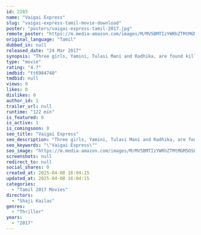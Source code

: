 ```yaml
---
id: 2203
name: "Vaigai Express"
slug: "vaigai-express-tamil-movie-download"
poster: "posters/vaigai-express-tamil-2017.jpg"
remote_poster: "https://m.media-amazon.com/images/M/MV5BMTIzYWRhZTMtMGM5OS00N2FjLWI5N2EtZTVlZjMxMGU0YWI2XkEyXkFqcGc@._V1_SX300.jpg"
original_language: "Tamil"
dubbed_in: null
released_date: "24 Mar 2017"
synopsis: "Three girls, Yamini, Tulasi Mani and Radhika, are found killed in a train journey. Sharafudeen Rahman (RK), from RACT (Railway Anti Criminal Task force), takes up the case and starts the investigation. The murderers of Tulasi Mani..."
type: "movie"
rating: "4.7"
imdbid: "tt6984740"
tmdbid: null
views: 0
likes: 0
dislikes: 0
author_id: 1
trailer_url: null
runtime: "122 min"
is_featured: 0
is_active: 1
is_comingsoon: 0
seo_title: "Vaigai Express"
seo_description: "Three girls, Yamini, Tulasi Mani and Radhika, are found killed in a train journey. Sharafudeen Rahman (RK), from RACT (Railway Anti Criminal Task force), takes up the case and starts the investigation. The murderers of Tulasi Mani..."
seo_keywords: "\"Vaigai Express\""
seo_image: "https://m.media-amazon.com/images/M/MV5BMTIzYWRhZTMtMGM5OS00N2FjLWI5N2EtZTVlZjMxMGU0YWI2XkEyXkFqcGc@._V1_SX300.jpg"
screenshots: null
redirect_to: null
social_shares: 0
created_at: 2025-04-08 16:04:15
updated_at: 2025-04-08 16:04:15
categories:
  - "Tamil 2017 Movies"
directors:
  - "Shaji Kailas"
genres:
  - "Thriller"
years:
  - "2017"
---
```

